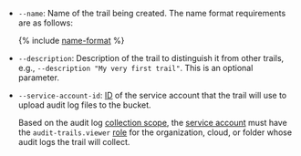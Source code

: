 
* `--name`: Name of the trail being created.
   The name format requirements are as follows:

   {% include [name-format](../../_includes/name-format.md) %}

* `--description`: Description of the trail to distinguish it from other trails, e.g., `--description "My very first trail"`. This is an optional parameter.

* `--service-account-id`: [ID](../../iam/operations/sa/get-id.md) of the service account that the trail will use to upload audit log files to the bucket.

   Based on the audit log [collection scope](../../audit-trails/concepts/trail.md#collecting-area), the [service account](../../iam/concepts/users/service-accounts.md) must have the `audit-trails.viewer` [role](../../iam/concepts/access-control/roles.md) for the organization, cloud, or folder whose audit logs the trail will collect.

